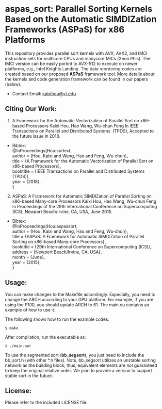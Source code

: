 # aspas_sort: Parallel Sorting Kernels Based on the Automatic SIMDIZation Frameworks (ASPaS) for x86 Platforms 
This repository provides parallel sort kernels with AVX, AVX2, and IMCI instruction sets for multicore CPUs and manycore MICs (Xeon Phis). The IMCI version can be easily ported to AVX-512 to execute on newer platforms, e.g., Intel Knights Landing. The data reordering codes are created based on our proposed **ASPaS** framework tool.  More details about the kernels and code generation framework can be found in our papers (below).

* Contact Email: kaixihou@vt.edu


## Citing Our Work:
1. A Framework for the Automatic Vectorization of Parallel Sort on x86-based Processors
Kaixi Hou, Hao Wang, Wu-chun Feng
In IEEE Transactions on Parallel and Distributed Systems. (TPDS), 
Accepted to the future issue in 2018.
* Bibtex:  
@InProceedings{Hou:sortext,  
    author =    {Hou, Kaixi and Wang, Hao and Feng, Wu-chun},  
    title =     {A Framework for the Automatic Vectorization of Parallel Sort on x86-based Processors},  
    booktitle = {IEEE Transactions on Parallel and Distributed Systems (TPDS)},  
    year =  {2018},  
}

2. ASPaS: A Framework for Automatic SIMDIZation of Parallel Sorting on x86-based Many-core Processors
Kaixi Hou, Hao Wang, Wu-chun Feng
In Proceedings of the 29th International Conference on Supercomputing (ICS), 
Newport Beach/Irvine, CA, USA,
June 2015.
* Bibtex:  
@InProceedings{Hou:aspassort,  
    author =    {Hou, Kaixi and Wang, Hao and Feng, Wu-chun},  
    title =     {ASPaS: A Framework for Automatic SIMDIZation of Parallel Sorting on x86-based Many-core Processors},  
    booktitle = {29th International Conference on Supercomputing (ICS)},  
    address =   {Newport Beach/Irvine, CA, USA},  
    month = {June},  
    year =  {2015},  
}

## Usage:
You can make changes to the Makefile accordingly. Especially, you need to change the ARCH according to your GPU platform. For example, if you are using the P100, you should update ARCH to 61. The main.cu contains an example of how to use it.

The following shows how to run the example codes.
```
$ make
```
After compilation, run the executable as: 
```
$ ./main.out
```

To use the segmented sort (**bb_segsort**), you just need to include the bb_sort.h (with other *.h files).  Note, bb_segsort utilizes an unstable sorting network as the building block; thus, equivalent elements are not guaranteed to keep the original relative order. We plan to provide a version to support stable sort in the future. 

## License: 
Please refer to the included LICENSE file.


